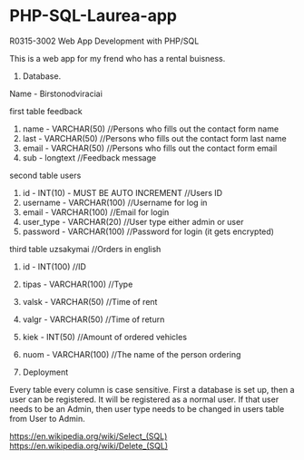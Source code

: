 # PHP-SQL-Laurea-app
R0315-3002 Web App Development with PHP/SQL

This is a web app for my frend who has a rental buisness.

1. Database.

Name - Birstonodviraciai

first table
feedback

1. name - VARCHAR(50) //Persons who fills out the contact form name
2. last - VARCHAR(50) //Persons who fills out the contact form last name
3. email - VARCHAR(50) //Persons who fills out the contact form email
4. sub - longtext //Feedback message

second table
users

1. id - INT(10) - MUST BE AUTO INCREMENT //Users ID
2. username - VARCHAR(100) //Username for log in
3. email - VARCHAR(100) //Email for login
4. user_type - VARCHAR(20) //User type either admin or user
5. password - VARCHAR(100) //Password for login (it gets encrypted)

third table
uzsakymai //Orders in english

1. id - INT(100) //ID
2. tipas - VARCHAR(100) //Type
3. valsk - VARCHAR(50) //Time of rent
4. valgr - VARCHAR(50) //Time of return
5. kiek - INT(50) //Amount of ordered vehicles
6. nuom - VARCHAR(100) //The name of the person ordering

2. Deployment

Every table every column is case sensitive. First a database is set up, then a user can be registered. It will be registered as a normal user. If that user needs to be an Admin, then user type needs to be changed in users table from User to Admin.

https://en.wikipedia.org/wiki/Select_(SQL)
https://en.wikipedia.org/wiki/Delete_(SQL)






